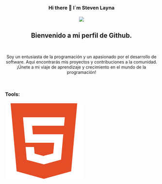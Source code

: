 
<div align="center">
  <h3>Hi there 👋 I´m Steven Layna</3><br><br>
  <img src="https://media.giphy.com/media/scZPhLqaVOM1qG4lT9/giphy.gif" width="200" />
  <h2>Bienvenido a mi perfil  de Github.</h2>
</div>
<br>
<div align = "center">
  <p>
     Soy un entusiasta de la programación y un apasionado por el desarrollo de software.
     Aquí encontrarás mis proyectos y contribuciones a la comunidad. 
     ¡Únete a mi viaje de aprendizaje y crecimiento en el mundo de la programación!
  <p/>
</div>

<br>
<div align="left">
  <h3>Tools: </h3>
  <div>
    <img src="https://github.com/devicons/devicon/blob/master/icons/html5/html5-plain.svg" widt="40px"/>
  </div>
</div>

